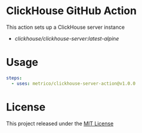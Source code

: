 # ClickHouse GitHub Action

This action sets up a ClickHouse server instance
- _clickhouse/clickhouse-server:latest-alpine_

# Usage

```yaml
steps:
  - uses: metrico/clickhouse-server-action@v1.0.0
```

# License

This project released under the [MIT License](LICENSE)
